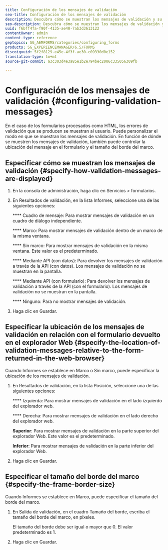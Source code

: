 ```yaml
---
title: Configuración de los mensajes de validación
seo-title: Configuración de los mensajes de validación
description: Descubra cómo se muestran los mensajes de validación y su ubicación en relación con el formulario devuelto en el navegador web.
seo-description: Descubra cómo se muestran los mensajes de validación y su ubicación en relación con el formulario devuelto en el navegador web.
uuid: f6bff4fa-f90f-4135-ae40-7ab3d3613122
contentOwner: admin
content-type: reference
geptopics: SG_AEMFORMS/categories/configuring_forms
products: SG_EXPERIENCEMANAGER/6.5/FORMS
discoiquuid: 5f2f8129-e45e-4f3f-ae30-c09330d0e152
translation-type: tm+mt
source-git-commit: a3c303d4e3a85e1b2e794bec2006c335056309fb

---
```



# Configuración de los mensajes de validación {#configuring-validation-messages}

En el caso de los formularios procesados como HTML, los errores de validación que se producen se muestran al usuario. Puede personalizar el modo en que se muestran los mensajes de validación. En función de dónde se muestren los mensajes de validación, también puede controlar la ubicación del mensaje en el formulario y el tamaño del borde del marco.

## Especificar cómo se muestran los mensajes de validación {#specify-how-validation-messages-are-displayed}

1. En la consola de administración, haga clic en Servicios > formularios.
1. En Resultados de validación, en la lista Informes, seleccione una de las siguientes opciones:

   **** Cuadro de mensaje: Para mostrar mensajes de validación en un cuadro de diálogo independiente.

   **** Marco: Para mostrar mensajes de validación dentro de un marco de la misma ventana.

   **** Sin marco: Para mostrar mensajes de validación en la misma ventana. Este valor es el predeterminado.

   **** Mediante API (con datos): Para devolver los mensajes de validación a través de la API (con datos). Los mensajes de validación no se muestran en la pantalla.

   **** Mediante API (con formulario): Para devolver los mensajes de validación a través de la API (con el formulario). Los mensajes de validación no se muestran en la pantalla.

   **** Ninguno: Para no mostrar mensajes de validación.

1. Haga clic en Guardar.

## Especificar la ubicación de los mensajes de validación en relación con el formulario devuelto en el explorador Web {#specify-the-location-of-validation-messages-relative-to-the-form-returned-in-the-web-browser}

Cuando Informes se establece en Marco o Sin marco, puede especificar la ubicación de los mensajes de validación.

1. En Resultados de validación, en la lista Posición, seleccione una de las siguientes opciones:

   **** Izquierda: Para mostrar mensajes de validación en el lado izquierdo del explorador web.

   **** Derecha: Para mostrar mensajes de validación en el lado derecho del explorador web.

   **Superior**: Para mostrar mensajes de validación en la parte superior del explorador Web. Este valor es el predeterminado.

   **Inferior**: Para mostrar mensajes de validación en la parte inferior del explorador Web.

1. Haga clic en Guardar.

## Especificar el tamaño del borde del marco {#specify-the-frame-border-size}

Cuando Informes se establece en Marco, puede especificar el tamaño del borde del marco.

1. En Salida de validación, en el cuadro Tamaño del borde, escriba el tamaño del borde del marco, en píxeles.

   El tamaño del borde debe ser igual o mayor que 0. El valor predeterminado es 1.

1. Haga clic en Guardar.

